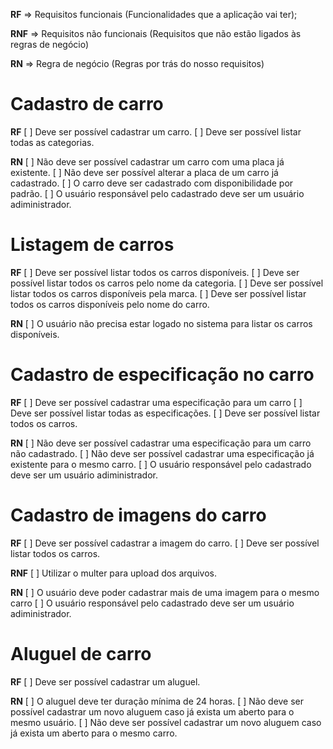 **RF** => Requisitos funcionais (Funcionalidades que a aplicação vai ter);

**RNF** => Requisitos não funcionais (Requisitos que não estão ligados às regras de negócio)

**RN** => Regra de negócio (Regras por trás do nosso requisitos)

 # Cadastro de carro
**RF**
[ ] Deve ser possível cadastrar um carro.
[ ] Deve ser possível listar todas as categorias.

**RN**
[ ] Não deve ser possível cadastrar um carro com uma placa já existente.
[ ] Não deve ser possível alterar a placa de um carro já cadastrado.
[ ] O carro deve ser cadastrado com disponibilidade por padrão.
[ ] O usuário responsável pelo cadastrado deve ser um usuário adiministrador.

# Listagem de carros
**RF**
[ ] Deve ser possível listar todos os carros disponíveis.
[ ] Deve ser possível listar todos os carros pelo nome da categoria.
[ ] Deve ser possível listar todos os carros disponíveis pela marca.
[ ] Deve ser possível listar todos os carros disponíveis pelo nome do carro.

**RN**
[ ] O usuário não precisa estar logado no sistema para listar os carros disponíveis.

# Cadastro de especificação no carro

**RF**
[ ] Deve ser possível cadastrar uma especificação para um carro
[ ] Deve ser possível listar todas as especificações.
[ ] Deve ser possível listar todos os carros.

**RN**
[ ] Não deve ser possível cadastrar uma especificação para um carro não cadastrado.
[ ] Não deve ser possível cadastrar uma especificação já existente para o mesmo carro.
[ ] O usuário responsável pelo cadastrado deve ser um usuário adiministrador.

# Cadastro de imagens do carro
**RF**
[ ] Deve ser possível cadastrar a imagem do carro.
[ ] Deve ser possível listar todos os carros.

**RNF**
[ ] Utilizar o multer para upload dos arquivos.

**RN**
[ ] O usuário deve poder cadastrar mais de uma imagem para o mesmo carro
[ ] O usuário responsável pelo cadastrado deve ser um usuário adiministrador.

# Aluguel de carro
**RF**
[ ] Deve ser possível cadastrar um aluguel.

**RN**
[ ] O aluguel deve ter duração mínima de 24 horas.
[ ] Não deve ser possível cadastrar um novo aluguem caso já exista um aberto para o mesmo usuário.
[ ] Não deve ser possível cadastrar um novo aluguem caso já exista um aberto para o mesmo carro.
